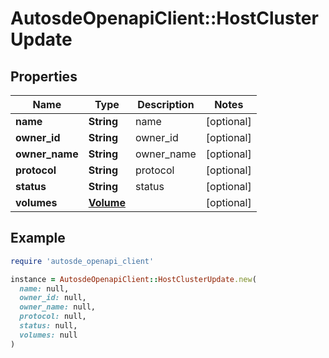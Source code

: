 # AutosdeOpenapiClient::HostClusterUpdate

## Properties

| Name | Type | Description | Notes |
| ---- | ---- | ----------- | ----- |
| **name** | **String** | name | [optional] |
| **owner_id** | **String** | owner_id | [optional] |
| **owner_name** | **String** | owner_name | [optional] |
| **protocol** | **String** | protocol | [optional] |
| **status** | **String** | status | [optional] |
| **volumes** | [**Volume**](Volume.md) |  | [optional] |

## Example

```ruby
require 'autosde_openapi_client'

instance = AutosdeOpenapiClient::HostClusterUpdate.new(
  name: null,
  owner_id: null,
  owner_name: null,
  protocol: null,
  status: null,
  volumes: null
)
```

